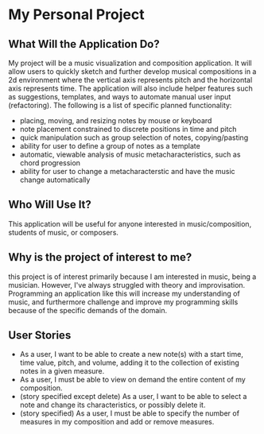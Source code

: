 # My Personal Project

## What Will the Application Do? 
My project will be a music visualization and composition application. 
It will allow users to quickly sketch and further develop musical compositions in a 2d environment 
where the vertical axis represents pitch and the horizontal axis represents time. 
The application will also include helper features such as suggestions, templates, 
and ways to automate manual user input (refactoring). 
The following is a list of specific planned functionality:
- placing, moving, and resizing notes by mouse or keyboard
- note placement constrained to discrete positions in time and pitch
- quick manipulation such as group selection of notes, copying/pasting
- ability for user to define a group of notes as a template
- automatic, viewable analysis of music metacharacteristics, such as chord progression
- ability for user to change a metacharacterstic and have the music change automatically

## Who Will Use It? 
This application will be useful for anyone interested in music/composition, students of music, or composers. 
## Why is the project of interest to me? 
this project is of interest primarily because I am interested in music, being a musician. 
However, I've always struggled with theory and improvisation. Programming an application 
like this will increase my understanding of music, and furthermore challenge and improve my programming 
skills because of the specific demands of the domain. 

## User Stories
- As a user, I want to be able to create a new note(s) with a start time, time value, pitch, and volume, 
adding it to the collection of existing notes in a given measure.
- As a user, I must be able to view on demand the entire content of my composition.
- (story specified except delete) As a user, I want to be able to select a note and change its characteristics, or possibly delete it.
- (story specified) As a user, I must be able to specify the number of measures in my composition and add or remove measures. 
